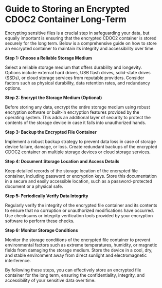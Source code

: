 # Guide to Storing an Encrypted CDOC2 Container Long-Term

Encrypting sensitive files is a crucial step in safeguarding your data, but equally important is ensuring that the encrypted CDOC2 container is stored securely for the long term. Below is a comprehensive guide on how to store an encrypted container to maintain its integrity and accessibility over time:

**Step 1: Choose a Reliable Storage Medium**

Select a reliable storage medium that offers durability and longevity. Options include external hard drives, USB flash drives, solid-state drives (SSDs), or cloud storage services from reputable providers. Consider factors such as physical durability, data retention rates, and redundancy options.

**Step 2: Encrypt the Storage Medium (Optional)**

Before storing any data, encrypt the entire storage medium using robust encryption software or built-in encryption features provided by the operating system. This adds an additional layer of security to protect the contents of the storage device in case it falls into unauthorized hands.

**Step 3: Backup the Encrypted File Container**

Implement a robust backup strategy to prevent data loss in case of storage device failure, damage, or loss. Create redundant backups of the encrypted CDOC2 container on multiple storage devices or cloud storage services.

**Step 4: Document Storage Location and Access Details**

Keep detailed records of the storage location of the encrypted file container, including password or encryption keys. Store this documentation in a secure and easily accessible location, such as a password-protected document or a physical safe.

**Step 5: Periodically Verify Data Integrity**

Regularly verify the integrity of the encrypted file container and its contents to ensure that no corruption or unauthorized modifications have occurred. Use checksums or integrity verification tools provided by your encryption software to perform these checks.

**Step 6: Monitor Storage Conditions**

Monitor the storage conditions of the encrypted file container to prevent environmental factors such as extreme temperatures, humidity, or magnetic fields from damaging the storage medium. Store the device in a cool, dry, and stable environment away from direct sunlight and electromagnetic interference.

By following these steps, you can effectively store an encrypted file container for the long term, ensuring the confidentiality, integrity, and accessibility of your sensitive data over time.
